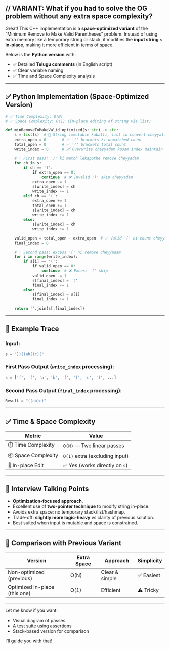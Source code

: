 ## // VARIANT: What if you had to solve the OG problem without any extra space complexity?

Great! This C++ implementation is a **space-optimized variant** of the “Minimum Remove to Make Valid Parentheses” problem.
Instead of using extra memory like a temporary string or stack, it modifies the **input string `s` in-place**, making it more efficient in terms of space.

Below is the **Python version** with:

* ✅ Detailed **Telugu comments** (in English script)
* ✅ Clear variable naming
* ✅ Time and Space Complexity analysis

---

## ✅ Python Implementation (Space-Optimized Version)

```python
# ✅ Time Complexity: O(N)
# ✅ Space Complexity: O(1) (In-place editing of string via list)

def minRemoveToMakeValid_optimized(s: str) -> str:
    s = list(s)  # 🔄 String immutable kabatti, list lo convert cheyyali
    extra_open = 0       # ✅ '(' brackets ki unmatched count
    total_open = 0       # ✅ '(' brackets total count
    write_index = 0      # 🖊️ Overwrite cheyyadam kosam index maintain cheyyadam

    # 🔁 First pass: ')' ki match lekapothe remove cheyyadam
    for ch in s:
        if ch == ')':
            if extra_open == 0:
                continue  # ❌ Invalid ')' skip cheyyadam
            extra_open -= 1
            s[write_index] = ch
            write_index += 1
        elif ch == '(':
            extra_open += 1
            total_open += 1
            s[write_index] = ch
            write_index += 1
        else:
            s[write_index] = ch
            write_index += 1

    valid_open = total_open - extra_open  # ✅ Valid '(' ni count cheyyadam
    final_index = 0

    # 🔁 Second pass: excess '(' ni remove cheyyadam
    for i in range(write_index):
        if s[i] == '(':
            if valid_open == 0:
                continue  # ❌ Excess '(' skip
            valid_open -= 1
            s[final_index] = '('
            final_index += 1
        else:
            s[final_index] = s[i]
            final_index += 1

    return ''.join(s[:final_index])
```

---

## 🧠 Example Trace

### Input:

```python
s = "))((ab()c)("
```

### First Pass Output (`write_index` processing):

```python
s = ['(', '(', 'a', 'b', '(', ')', 'c', ')', ...]
```

### Second Pass Output (`final_index` processing):

```python
Result = "((ab)c)"
```

---

## ✅ Time & Space Complexity

| Metric              | Value                          |
| ------------------- | ------------------------------ |
| ⏱️ Time Complexity  | `O(N)` — Two linear passes     |
| 📦 Space Complexity | `O(1)` extra (excluding input) |
| 🔁 In-place Edit    | ✅ Yes (works directly on `s`)  |

---

## 💬 Interview Talking Points

* **Optimization-focused approach**.
* Excellent use of **two-pointer technique** to modify string in-place.
* Avoids extra space: no temporary stack/list/hashmap.
* Trade-off: **slightly more logic-heavy** vs clarity of previous solution.
* Best suited when input is mutable and space is constrained.

---

## 📝 Comparison with Previous Variant

| Version                       | Extra Space | Approach       | Simplicity |
| ----------------------------- | ----------- | -------------- | ---------- |
| Non-optimized (previous)      | O(N)        | Clear & simple | ✅ Easiest  |
| Optimized In-place (this one) | O(1)        | Efficient      | ⚠️ Tricky  |

---

Let me know if you want:

* Visual diagram of passes
* A test suite using assertions
* Stack-based version for comparison

I’ll guide you with that!
